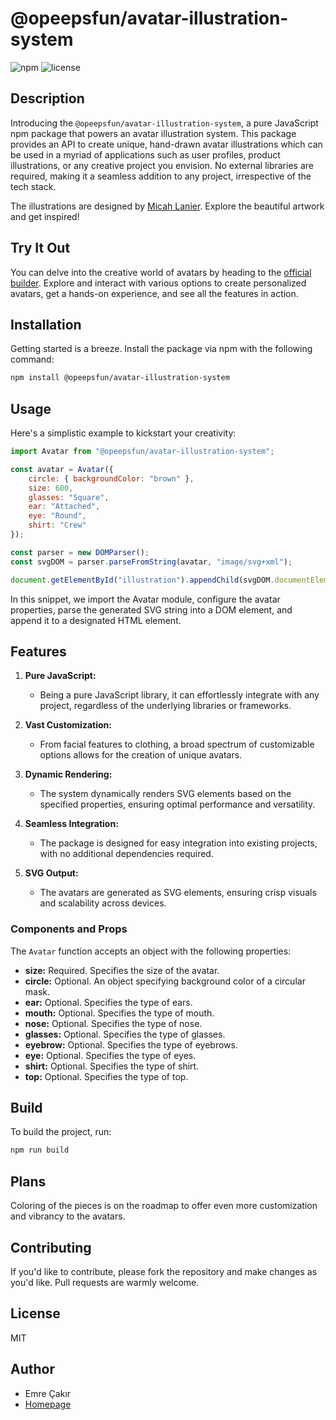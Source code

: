 # @opeepsfun/avatar-illustration-system

![npm](https://img.shields.io/npm/v/@opeepsfun/avatar-illustration-system)
![license](https://img.shields.io/npm/l/@opeepsfun/avatar-illustration-system)

## Description

Introducing the `@opeepsfun/avatar-illustration-system`, a pure JavaScript npm package that powers an avatar illustration system. This package provides an API to create unique, hand-drawn avatar illustrations which can be used in a myriad of applications such as user profiles, product illustrations, or any creative project you envision. No external libraries are required, making it a seamless addition to any project, irrespective of the tech stack.

The illustrations are designed by [Micah Lanier](https://www.figma.com/@micah). Explore the beautiful artwork and get inspired!

## Try It Out

You can delve into the creative world of avatars by heading to the [official builder](https://beta.opeeps.fun/collections/avatar-illustration-system). Explore and interact with various options to create personalized avatars, get a hands-on experience, and see all the features in action.

## Installation

Getting started is a breeze. Install the package via npm with the following command:

```bash
npm install @opeepsfun/avatar-illustration-system
```

## Usage

Here's a simplistic example to kickstart your creativity:

```javascript
import Avatar from "@opeepsfun/avatar-illustration-system";

const avatar = Avatar({
    circle: { backgroundColor: "brown" },
    size: 600,
    glasses: "Square",
    ear: "Attached",
    eye: "Round",
    shirt: "Crew"
});

const parser = new DOMParser();
const svgDOM = parser.parseFromString(avatar, "image/svg+xml");

document.getElementById("illustration").appendChild(svgDOM.documentElement);
```

In this snippet, we import the Avatar module, configure the avatar properties, parse the generated SVG string into a DOM element, and append it to a designated HTML element.

## Features

1. **Pure JavaScript:**

    - Being a pure JavaScript library, it can effortlessly integrate with any project, regardless of the underlying libraries or frameworks.

2. **Vast Customization:**

    - From facial features to clothing, a broad spectrum of customizable options allows for the creation of unique avatars.

3. **Dynamic Rendering:**

    - The system dynamically renders SVG elements based on the specified properties, ensuring optimal performance and versatility.

4. **Seamless Integration:**

    - The package is designed for easy integration into existing projects, with no additional dependencies required.

5. **SVG Output:**
    - The avatars are generated as SVG elements, ensuring crisp visuals and scalability across devices.

### Components and Props

The `Avatar` function accepts an object with the following properties:

-   **size:** Required. Specifies the size of the avatar.
-   **circle:** Optional. An object specifying background color of a circular mask.
-   **ear:** Optional. Specifies the type of ears.
-   **mouth:** Optional. Specifies the type of mouth.
-   **nose:** Optional. Specifies the type of nose.
-   **glasses:** Optional. Specifies the type of glasses.
-   **eyebrow:** Optional. Specifies the type of eyebrows.
-   **eye:** Optional. Specifies the type of eyes.
-   **shirt:** Optional. Specifies the type of shirt.
-   **top:** Optional. Specifies the type of top.

## Build

To build the project, run:

```bash
npm run build
```

## Plans

Coloring of the pieces is on the roadmap to offer even more customization and vibrancy to the avatars.

## Contributing

If you'd like to contribute, please fork the repository and make changes as you'd like. Pull requests are warmly welcome.

## License

MIT

## Author

- Emre Çakır
- [Homepage](https://opeeps.fun)
